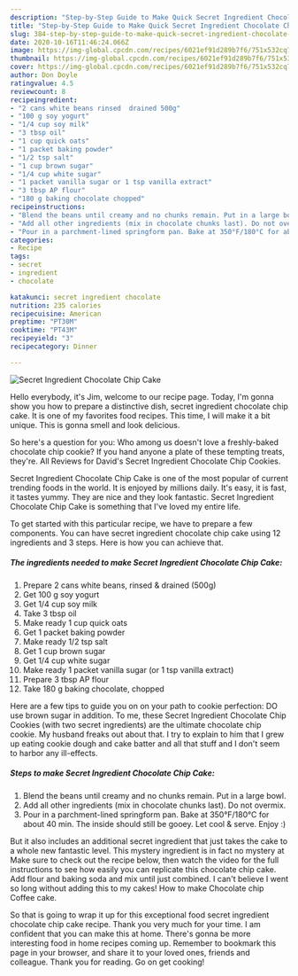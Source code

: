 ```yaml
---
description: "Step-by-Step Guide to Make Quick Secret Ingredient Chocolate Chip Cake"
title: "Step-by-Step Guide to Make Quick Secret Ingredient Chocolate Chip Cake"
slug: 384-step-by-step-guide-to-make-quick-secret-ingredient-chocolate-chip-cake
date: 2020-10-16T11:46:24.066Z
image: https://img-global.cpcdn.com/recipes/6021ef91d289b7f6/751x532cq70/secret-ingredient-chocolate-chip-cake-recipe-main-photo.jpg
thumbnail: https://img-global.cpcdn.com/recipes/6021ef91d289b7f6/751x532cq70/secret-ingredient-chocolate-chip-cake-recipe-main-photo.jpg
cover: https://img-global.cpcdn.com/recipes/6021ef91d289b7f6/751x532cq70/secret-ingredient-chocolate-chip-cake-recipe-main-photo.jpg
author: Don Doyle
ratingvalue: 4.5
reviewcount: 8
recipeingredient:
- "2 cans white beans rinsed  drained 500g"
- "100 g soy yogurt"
- "1/4 cup soy milk"
- "3 tbsp oil"
- "1 cup quick oats"
- "1 packet baking powder"
- "1/2 tsp salt"
- "1 cup brown sugar"
- "1/4 cup white sugar"
- "1 packet vanilla sugar or 1 tsp vanilla extract"
- "3 tbsp AP flour"
- "180 g baking chocolate chopped"
recipeinstructions:
- "Blend the beans until creamy and no chunks remain. Put in a large bowl."
- "Add all other ingredients (mix in chocolate chunks last). Do not overmix."
- "Pour in a parchment-lined springform pan. Bake at 350°F/180°C for about 40 min. The inside should still be gooey. Let cool &amp; serve. Enjoy :)"
categories:
- Recipe
tags:
- secret
- ingredient
- chocolate

katakunci: secret ingredient chocolate 
nutrition: 235 calories
recipecuisine: American
preptime: "PT30M"
cooktime: "PT43M"
recipeyield: "3"
recipecategory: Dinner

---
```



![Secret Ingredient Chocolate Chip Cake](https://img-global.cpcdn.com/recipes/6021ef91d289b7f6/751x532cq70/secret-ingredient-chocolate-chip-cake-recipe-main-photo.jpg)

Hello everybody, it's Jim, welcome to our recipe page. Today, I'm gonna show you how to prepare a distinctive dish, secret ingredient chocolate chip cake. It is one of my favorites food recipes. This time, I will make it a bit unique. This is gonna smell and look delicious.

So here&#39;s a question for you: Who among us doesn&#39;t love a freshly-baked chocolate chip cookie? If you hand anyone a plate of these tempting treats, they&#39;re. All Reviews for David&#39;s Secret Ingredient Chocolate Chip Cookies.

Secret Ingredient Chocolate Chip Cake is one of the most popular of current trending foods in the world. It is enjoyed by millions daily. It's easy, it is fast, it tastes yummy. They are nice and they look fantastic. Secret Ingredient Chocolate Chip Cake is something that I've loved my entire life.


To get started with this particular recipe, we have to prepare a few components. You can have secret ingredient chocolate chip cake using 12 ingredients and 3 steps. Here is how you can achieve that.

<!--inarticleads1-->

##### The ingredients needed to make Secret Ingredient Chocolate Chip Cake:

1. Prepare 2 cans white beans, rinsed &amp; drained (500g)
1. Get 100 g soy yogurt
1. Get 1/4 cup soy milk
1. Take 3 tbsp oil
1. Make ready 1 cup quick oats
1. Get 1 packet baking powder
1. Make ready 1/2 tsp salt
1. Get 1 cup brown sugar
1. Get 1/4 cup white sugar
1. Make ready 1 packet vanilla sugar (or 1 tsp vanilla extract)
1. Prepare 3 tbsp AP flour
1. Take 180 g baking chocolate, chopped


Here are a few tips to guide you on on your path to cookie perfection: DO use brown sugar in addition. To me, these Secret Ingredient Chocolate Chip Cookies (with two secret ingredients) are the ultimate chocolate chip cookie. My husband freaks out about that. I try to explain to him that I grew up eating cookie dough and cake batter and all that stuff and I don&#39;t seem to harbor any ill-effects. 

<!--inarticleads2-->

##### Steps to make Secret Ingredient Chocolate Chip Cake:

1. Blend the beans until creamy and no chunks remain. Put in a large bowl.
1. Add all other ingredients (mix in chocolate chunks last). Do not overmix.
1. Pour in a parchment-lined springform pan. Bake at 350°F/180°C for about 40 min. The inside should still be gooey. Let cool &amp; serve. Enjoy :)


But it also includes an additional secret ingredient that just takes the cake to a whole new fantastic level. This mystery ingredient is in fact no mystery at Make sure to check out the recipe below, then watch the video for the full instructions to see how easily you can replicate this chocolate chip cake. Add flour and baking soda and mix until just combined. I can&#39;t believe I went so long without adding this to my cakes! How to make Chocolate chip Coffee cake. 

So that is going to wrap it up for this exceptional food secret ingredient chocolate chip cake recipe. Thank you very much for your time. I am confident that you can make this at home. There's gonna be more interesting food in home recipes coming up. Remember to bookmark this page in your browser, and share it to your loved ones, friends and colleague. Thank you for reading. Go on get cooking!
